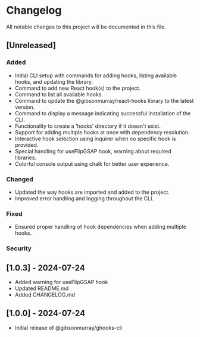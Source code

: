 # Changelog

All notable changes to this project will be documented in this file.

## [Unreleased]

### Added
- Initial CLI setup with commands for adding hooks, listing available hooks, and updating the library.
- Command to add new React hook(s) to the project.
- Command to list all available hooks.
- Command to update the @gibsonmurray/react-hooks library to the latest version.
- Command to display a message indicating successful installation of the CLI.
- Functionality to create a 'hooks' directory if it doesn't exist.
- Support for adding multiple hooks at once with dependency resolution.
- Interactive hook selection using inquirer when no specific hook is provided.
- Special handling for useFlipGSAP hook, warning about required libraries.
- Colorful console output using chalk for better user experience.

### Changed
- Updated the way hooks are imported and added to the project.
- Improved error handling and logging throughout the CLI.

### Fixed
- Ensured proper handling of hook dependencies when adding multiple hooks.

### Security

## [1.0.3] - 2024-07-24

-   Added warning for useFlipGSAP hook
-   Updated README.md
-   Added CHANGELOG.md

## [1.0.0] - 2024-07-24

-   Initial release of @gibsonmurray/ghooks-cli
